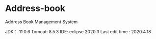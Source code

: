 # Address-book
Address Book Management System

JDK： 11.0.6
Tomcat: 8.5.3
IDE: eclipse 2020.3
Last edit time : 2020.4.18
